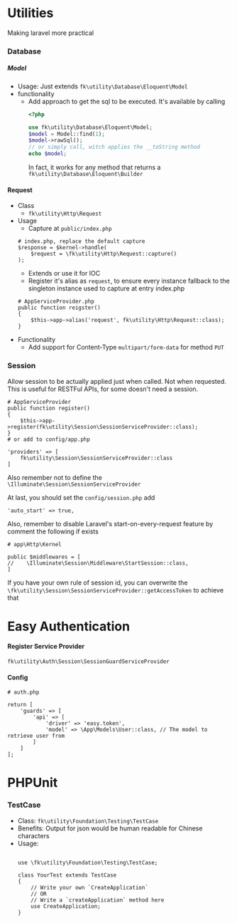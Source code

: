# Utilities
Making laravel more practical
### Database
##### Model

- Usage: Just extends `fk\utility\Database\Eloquent\Model`
- functionality
    - Add approach to get the sql to be executed.
        It's available by calling
        ```php
        <?php

        use fk\utility\Database\Eloquent\Model;
        $model = Model::find(1);
        $model->rawSql();
        // or simply call, witch applies the __toString method
        echo $model;
        ```
        In fact, it works for any method that returns a `fk\utility\Database\Eloquent\Builder`
#### Request

- Class
    - `fk\utility\Http\Request`
- Usage
    - Capture at `public/index.php`
    ```
    # index.php, replace the default capture
    $response = $kernel->handle(
        $request = \fk\utility\Http\Request::capture()
    );
    ```
    - Extends or use it for IOC
    - Register it's alias as `request`,
      to ensure every instance fallback to the singleton instance
      used to capture at entry index.php
    ```#
    # AppServiceProvider.php
    public function reigster()
    {
        $this->app->alias('request', fk\utility\Http\Request::class);
    }
    ```
- Functionality
    - Add support for Content-Type `multipart/form-data` for method `PUT`

### Session
Allow session to be actually applied just when called. Not when requested.
This is useful for RESTFul APIs, for some doesn't need a session.
```
# AppServiceProvider
public function register()
{
    $this->app->register(fk\utility\Session\SessionServiceProvider::class);
}
# or add to config/app.php

'providers' => [
    fk\utility\Session\SessionServiceProvider::class
]
```
Also remember not to define the `\Illuminate\Session\SessionServiceProvider`

At last, you should set the `config/session.php` add
```
'auto_start' => true,
```

Also, remember to disable Laravel's start-on-every-request feature
by comment the following if exists
```
# app\Http\Kernel

public $middlewares = [
//    \Illuminate\Session\Middleware\StartSession::class,
]
```

If you have your own rule of session id,
you can overwrite the `\fk\utility\Session\SessionServiceProvider::getAccessToken`
to achieve that

# Easy Authentication

#### Register Service Provider

`fk\utility\Auth\Session\SessionGuardServiceProvider`

#### Config
```
# auth.php

return [
    'guards' => [
        'api' => [
            'driver' => 'easy.token',
            'model' => \App\Models\User::class, // The model to retrieve user from
        ]
    ]
];
```

# PHPUnit
### TestCase
- Class: `fk\utility\Foundation\Testing\TestCase`
- Benefits: Output for json would be
            human readable for Chinese characters
- Usage:
    ```

    use \fk\utility\Foundation\Testing\TestCase;

    class YourTest extends TestCase
    {
        // Write your own `CreateApplication`
        // OR
        // Write a `createApplication` method here
        use CreateApplication;
    }
    ```
